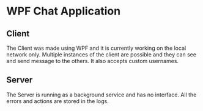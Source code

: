 # WPF Chat Application

## Client
The Client was made using WPF and it is currently working on the local network only. Multiple instances of the client are possible and they can see and send message to the others. It also accepts custom usernames.

## Server
The Server is running as a background service and has no interface. All the errors and actions are stored in the logs.

